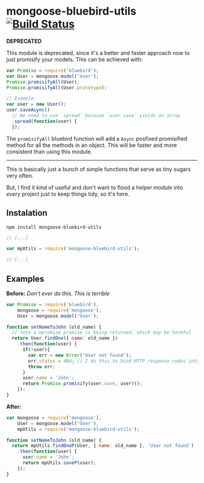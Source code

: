 mongoose-bluebird-utils [![Build Status](https://travis-ci.org/yamadapc/mongoose-bluebird-utils.png)](https://travis-ci.org/yamadapc/mongoose-bluebird-utils)
==================================================

**DEPRECATED**

This module is deprecated, since it's a better and faster approach now to just
promisify your models. This can be achieved with:
```javascript
var Promise = require('bluebird');
var User = mongoose.model('User');
Promise.promisifyAll(User);
Promise.promisifyAll(User.prototype);

// Example:
var user = new User();
user.saveAsync()
  // We need to use `spread` because `user.save` yields an array
  .spread(function(user) {
  });
```

The `promisifyAll` bluebird function will add a `Async` posfixed promisified
method for all the methods in an object. This will be faster and more consistent
than using this module.
- - -

This is basically just a bunch of simple functions that serve as tiny sugars
very often.

But, I find it kind of useful and don't want to flood a helper module into
*every* project just to keep things tidy, so it's here.


Instalation
--------------------------------------------------

```npm install mongoose-bluebird-utils```

```javascript
// [...]

var mpUtils = require('mongoose-bluebird-utils');

// [...]
```

Examples
--------------------------------------------------

**Before:**
*Don't ever do this. This is terrible*

```javascript
var Promise = require('bluebird'),
    mongoose = require('mongoose'),
    User = mongoose.model('User');

function setNameToJohn (old_name) {
  // note a mpromise promise is being returned, which may be harmful
  return User.findOne({ name: old_name })
    .then(function(user) {
      if(!user){
        var err = new Error('User not found');
        err.status = 404; // I do this to bind HTTP response codes into errors
        throw err;
      }
      user.name = 'John';
      return Promise.promisify(user.save, user)();
    });
}
```

**After:**

```javascript
var mongoose = require('mongoose'),
    User = mongoose.model('User'),
    mpUtils = require('mongoose-bluebird-utils');

function setNameToJohn (old_name) {
  return mpUtils.findOneP(User, { name: old_name }, 'User not found')
    .then(function(user) {
      user.name = 'John';
      return mpUtils.saveP(user);
    });
}
```
